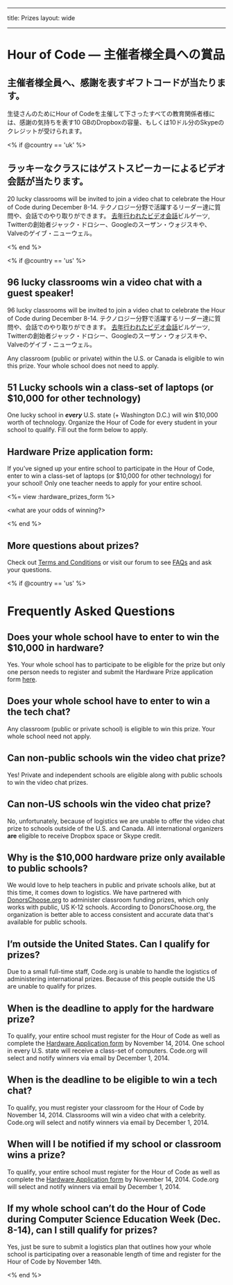 * * *

title: Prizes layout: wide

* * *

# Hour of Code — 主催者様全員への賞品

## 主催者様全員へ、感謝を表すギフトコードが当たります。

生徒さんのためにHour of Codeを主催して下さったすべての教育関係者様には、感謝の気持ちを表す10 GBのDropboxの容量、もしくは10ドル分のSkypeのクレジットが受けられます。

<% if @country == 'uk' %>

## ラッキーなクラスにはゲストスピーカーによるビデオ会話が当たります。

20 lucky classrooms will be invited to join a video chat to celebrate the Hour of Code during December 8-14. テクノロジー分野で活躍するリーダー達に質問や、会話でのやり取りができます。 [去年行われたビデオ会話](http://www.youtube.com/playlist?list=PLzdnOPI1iJNckJ81gRpJe5mR7imAHDl9a)ビルゲーツ, Twitterの創始者ジャック・ドロシー、Googleのスーザン・ウォジスキや、Valveのゲイブ・ニューウェル。

<% end %>

<% if @country == 'us' %>

## 96 lucky classrooms win a video chat with a guest speaker!

96 lucky classrooms will be invited to join a video chat to celebrate the Hour of Code during December 8-14. テクノロジー分野で活躍するリーダー達に質問や、会話でのやり取りができます。 [去年行われたビデオ会話](http://www.youtube.com/playlist?list=PLzdnOPI1iJNckJ81gRpJe5mR7imAHDl9a)ビルゲーツ, Twitterの創始者ジャック・ドロシー、Googleのスーザン・ウォジスキや、Valveのゲイブ・ニューウェル。

Any classroom (public or private) within the U.S. or Canada is eligible to win this prize. Your whole school does not need to apply.

## 51 Lucky schools win a class-set of laptops (or $10,000 for other technology)

One lucky school in ***every*** U.S. state (+ Washington D.C.) will win $10,000 worth of technology. Organize the Hour of Code for every student in your school to qualify. Fill out the form below to apply.

## Hardware Prize application form:

If you’ve signed up your entire school to participate in the Hour of Code, enter to win a class-set of laptops (or $10,000 for other technology) for your school! Only one teacher needs to apply for your entire school.

<%= view :hardware_prizes_form %>

<what are your odds of winning?>

<see a list of all schools signed up for the hour code in your state. one public k-12 school every u.s. state will win class-set laptops.>

<% end %>

## More questions about prizes?

Check out [Terms and Conditions](<%= hoc_uri('/prizes-terms') %>) or visit our forum to see [FAQs](http://support.code.org) and ask your questions.

<% if @country == 'us' %>

# Frequently Asked Questions

## Does your whole school have to enter to win the $10,000 in hardware?

Yes. Your whole school has to participate to be eligible for the prize but only one person needs to register and submit the Hardware Prize application form [here](<%= hoc_uri('/prizes') %>).

## Does your whole school have to enter to win a the tech chat?

Any classroom (public or private school) is eligible to win this prize. Your whole school need not apply.

## Can non-public schools win the video chat prize?

Yes! Private and independent schools are eligible along with public schools to win the video chat prizes.

## Can non-US schools win the video chat prize?

No, unfortunately, because of logistics we are unable to offer the video chat prize to schools outside of the U.S. and Canada. All international organizers **are** eligible to receive Dropbox space or Skype credit.

## Why is the $10,000 hardware prize only available to public schools?

We would love to help teachers in public and private schools alike, but at this time, it comes down to logistics. We have partnered with [DonorsChoose.org](http://donorschoose.org) to administer classroom funding prizes, which only works with public, US K-12 schools. According to DonorsChoose.org, the organization is better able to access consistent and accurate data that's available for public schools.

## I’m outside the United States. Can I qualify for prizes?

Due to a small full-time staff, Code.org is unable to handle the logistics of administering international prizes. Because of this people outside the US are unable to qualify for prizes.

## When is the deadline to apply for the hardware prize?

To qualify, your entire school must register for the Hour of Code as well as complete the [Hardware Application form](<%= hoc_uri('/prizes') %>) by November 14, 2014. One school in every U.S. state will receive a class-set of computers. Code.org will select and notify winners via email by December 1, 2014.

## When is the deadline to be eligible to win a tech chat?

To qualify, you must register your classroom for the Hour of Code by November 14, 2014. Classrooms will win a video chat with a celebrity. Code.org will select and notify winners via email by December 1, 2014.

## When will I be notified if my school or classroom wins a prize?

To qualify, your entire school must register for the Hour of Code as well as complete the [Hardware Application form](<%= hoc_uri('/prizes') %>) by November 14, 2014. Code.org will select and notify winners via email by December 1, 2014.

## If my whole school can’t do the Hour of Code during Computer Science Education Week (Dec. 8-14), can I still qualify for prizes?

Yes, just be sure to submit a logistics plan that outlines how your whole school is participating over a reasonable length of time and register for the Hour of Code by November 14th.

<% end %>
